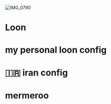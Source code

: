 ![IMG_0790](https://github.com/mermeroo/Loon/assets/131429982/ce6dec77-5df8-4d04-96c9-0f4cb6a27621)

# Loon

# my personal loon config

#     🇮🇷       iran  config
#
# mermeroo
